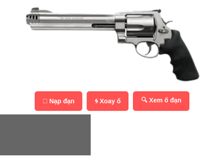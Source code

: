 <!DOCTYPE html>
<html lang="vi">
<head>
  <meta charset="UTF-8">
  <meta name="viewport" content="width=device-width, initial-scale=1.0, maximum-scale=1.0">
  <title>Trò Chơi Súng Lục – Mobile + Ổ Đạn Tròn Chuẩn</title>
  <style>
    html, body {
      margin: 0;
      padding: 0;
      overflow: hidden;
      background: url('assets/background.jpg') center center / cover no-repeat;
      font-family: 'Segoe UI', sans-serif;
    }
    body {
      display: flex;
      flex-direction: column;
      align-items: center;
      justify-content: center;
      height: 100vh;
    }
    .container {
      text-align: center;
      width: 100vw;
      position: relative;
      z-index: 1;
    }
    .gun-image {
      width: 55vw;
      max-width: 400px;
      height: auto;
      pointer-events: none;
      transition: transform 0.1s ease;
    }
    .smoke {
      position: absolute;
      width: 80px;
      height: 80px;
      background: url('assets/smoke.png') center center / contain no-repeat;
      opacity: 0;
      animation: puff 0.5s ease-out forwards;
    }
    @keyframes puff {
      0% { transform: scale(0.5); opacity: 1; }
      100% { transform: scale(1.5); opacity: 0; }
    }
    .bullet {
      position: absolute;
      width: 20px;
      height: 10px;
      background: gold;
      border-radius: 5px;
      animation: fly 0.5s ease-out forwards;
    }
    @keyframes fly {
      0% { left: 50%; top: 50%; transform: translate(-50%, -50%) scale(1); }
      100% { left: 100vw; top: 40%; transform: translate(-50%, -50%) scale(1.2); }
    }
    .controls {
      margin-top: 10px;
      display: flex;
      gap: 10px;
      flex-wrap: wrap;
      justify-content: center;
    }
    .controls button {
      padding: 10px 18px;
      font-size: 0.9rem;
      font-weight: bold;
      border: none;
      border-radius: 6px;
      background-color: #ff5252;
      color: white;
      cursor: pointer;
    }
    .log {
      background: rgba(0,0,0,0.6);
      color: white;
      padding: 6px;
      margin-top: 8px;
      height: 80px;
      overflow-y: auto;
      font-size: 0.8rem;
      width: 90vw;
      max-width: 420px;
    }
    .cylinder-view {
      display: none;
      position: fixed;
      top: 50%;
      left: 50%;
      transform: translate(-50%, -50%);
      width: 220px;
      height: 220px;
      border-radius: 50%;
      background: rgba(0, 0, 0, 0.6);
      z-index: 2;
    }
    .chamber {
      position: absolute;
      width: 40px;
      height: 40px;
      background: #444;
      border: 2px solid #aaa;
      border-radius: 50%;
      cursor: pointer;
    }
    .chamber.loaded {
      background: red;
    }
  </style>
</head>
<body>
  <div class="container">
    <img src="assets/gun.png" alt="Khẩu súng" class="gun-image" id="gun">
    <div class="controls">
      <button onclick="loadBullet()">🔄 Nạp đạn</button>
      <button onclick="spinCylinder()">🌀 Xoay ổ</button>
      <button onclick="toggleCylinderView()">🔍 Xem ổ đạn</button>
    </div>
    <div class="log" id="log"></div>
  </div>

  <div class="cylinder-view" id="cylinderView"></div>

  <audio id="sfx-load" src="assets/reload.mp3"></audio>
  <audio id="sfx-spin" src="assets/spin.mp3"></audio>
  <audio id="sfx-fire" src="assets/gunshot.mp3"></audio>
  <audio id="sfx-click" src="assets/click.mp3"></audio>

  <script>
    const gun = document.getElementById('gun');
    const logBox = document.getElementById('log');
    const cylinder = document.getElementById('cylinderView');
    let chambers = Array(8).fill(false);
    let current = 0;

    function log(msg) {
      logBox.innerHTML += `> ${msg}<br>`;
      logBox.scrollTop = logBox.scrollHeight;
    }

    function playSound(id) {
      const audio = document.getElementById(id);
      if (audio) {
        audio.currentTime = 0;
        audio.play();
      }
    }

    function loadBullet() {
      const empty = chambers.map((v, i) => (!v ? i : -1)).filter(i => i !== -1);
      if (!empty.length) return log("❗Ổ đã đầy!");
      const index = empty[Math.floor(Math.random() * empty.length)];
      chambers[index] = true;
      playSound("sfx-load");
      updateCylinder();
      log(`🔫 Nạp đạn vào ổ số ${index + 1}`);
    }

    function spinCylinder() {
      current = Math.floor(Math.random() * 8);
      playSound("sfx-spin");
      log("🌀 Xoay ổ quay...");
    }

    function fire() {
      const fired = chambers[current];
      if (fired) {
        chambers[current] = false;
        playSound("sfx-fire");
        log("💥 BANG! Trúng đạn!");
        showSmoke();
        showBullet();
        shakeGun();
      } else {
        playSound("sfx-click");
        log("✅ Click! Không có đạn.");
      }
      current = (current + 1) % 8;
      updateCylinder();
    }

    function showSmoke() {
      const smoke = document.createElement('div');
      smoke.className = 'smoke';
      document.body.appendChild(smoke);
      setTimeout(() => smoke.remove(), 600);
    }

    function showBullet() {
      const bullet = document.createElement('div');
      bullet.className = 'bullet';
      document.body.appendChild(bullet);
      setTimeout(() => bullet.remove(), 600);
    }

    function shakeGun() {
      gun.style.transform = 'rotate(-2deg)';
      setTimeout(() => gun.style.transform = 'rotate(2deg)', 60);
      setTimeout(() => gun.style.transform = 'rotate(0)', 120);
    }

    function toggleCylinderView() {
      cylinder.style.display = cylinder.style.display === 'block' ? 'none' : 'block';
      updateCylinder();
    }

    function updateCylinder() {
      cylinder.innerHTML = '';
      const radius = 80;
      const centerX = 110;
      const centerY = 110;
      for (let i = 0; i < 8; i++) {
        const angle = (360 / 8) * i * Math.PI / 180;
        const x = centerX + radius * Math.cos(angle);
        const y = centerY + radius * Math.sin(angle);
        const div = document.createElement('div');
        div.className = 'chamber' + (chambers[i] ? ' loaded' : '');
        div.style.left = `${x - 20}px`;
        div.style.top = `${y - 20}px`;
        div.title = `Ổ số ${i + 1}`;
        div.onclick = () => {
          chambers[i] = !chambers[i];
          updateCylinder();
        };
        cylinder.appendChild(div);
      }
    }

    window.addEventListener("devicemotion", function(e) {
      const acc = e.accelerationIncludingGravity;
      const strength = Math.abs(acc.x) + Math.abs(acc.y) + Math.abs(acc.z);
      if (strength > 30) fire();
    });
  </script>
</body>
</html>
